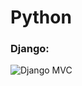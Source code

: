 # Python

<h3 align="left">Django:</h3>

![Django MVC]([https://github.com/Hazeliny/Python/blob/main/assets/Django%20MVC.png?raw=true])

